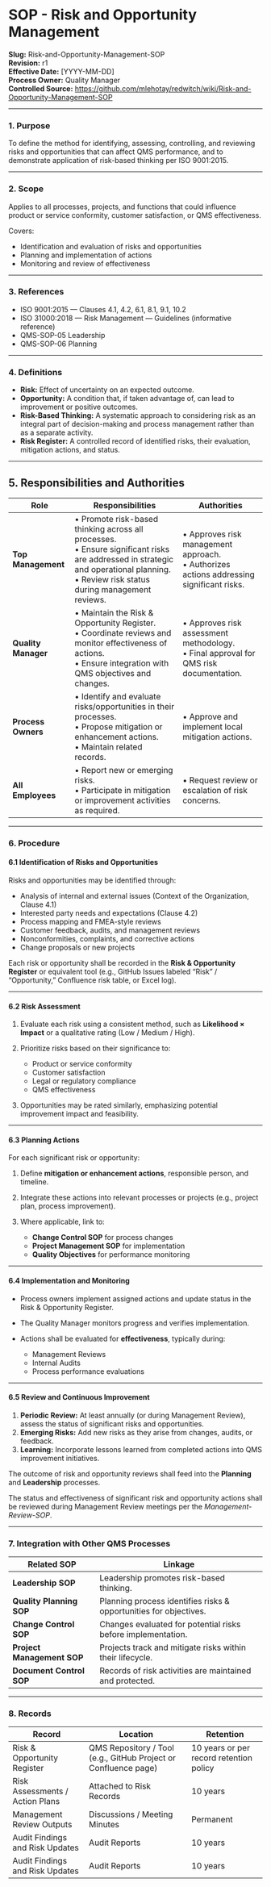 # **SOP - Risk and Opportunity Management**

**Slug:** Risk-and-Opportunity-Management-SOP  
**Revision:** r1  
**Effective Date:** [YYYY-MM-DD]  
**Process Owner:** Quality Manager  
**Controlled Source:** https://github.com/mlehotay/redwitch/wiki/Risk-and-Opportunity-Management-SOP  

---

### **1. Purpose**

To define the method for identifying, assessing, controlling, and reviewing risks and opportunities that can affect QMS performance, and to demonstrate application of risk-based thinking per ISO 9001:2015.

---

### **2. Scope**

Applies to all processes, projects, and functions that could influence product or service conformity, customer satisfaction, or QMS effectiveness.

Covers:

* Identification and evaluation of risks and opportunities
* Planning and implementation of actions
* Monitoring and review of effectiveness

---

### **3. References**

* ISO 9001:2015 — Clauses 4.1, 4.2, 6.1, 8.1, 9.1, 10.2
* ISO 31000:2018 — Risk Management — Guidelines (informative reference)
* QMS-SOP-05 Leadership
* QMS-SOP-06 Planning

---

### **4. Definitions**

* **Risk:** Effect of uncertainty on an expected outcome.
* **Opportunity:** A condition that, if taken advantage of, can lead to improvement or positive outcomes.
* **Risk-Based Thinking:** A systematic approach to considering risk as an integral part of decision-making and process management rather than as a separate activity.
* **Risk Register:** A controlled record of identified risks, their evaluation, mitigation actions, and status.

---

## **5. Responsibilities and Authorities**

| **Role**            | **Responsibilities**                                                                                                                                                                      | **Authorities**                                                                            |
| ------------------- | ----------------------------------------------------------------------------------------------------------------------------------------------------------------------------------------- | ------------------------------------------------------------------------------------------ |
| **Top Management**  | • Promote risk-based thinking across all processes.<br>• Ensure significant risks are addressed in strategic and operational planning.<br>• Review risk status during management reviews. | • Approves risk management approach.<br>• Authorizes actions addressing significant risks. |
| **Quality Manager** | • Maintain the Risk & Opportunity Register.<br>• Coordinate reviews and monitor effectiveness of actions.<br>• Ensure integration with QMS objectives and changes.                        | • Approves risk assessment methodology.<br>• Final approval for QMS risk documentation.    |
| **Process Owners**  | • Identify and evaluate risks/opportunities in their processes.<br>• Propose mitigation or enhancement actions.<br>• Maintain related records.                                            | • Approve and implement local mitigation actions.                                          |
| **All Employees**   | • Report new or emerging risks.<br>• Participate in mitigation or improvement activities as required.                                                                                     | • Request review or escalation of risk concerns.                                           |

---

### **6. Procedure**

#### **6.1 Identification of Risks and Opportunities**

Risks and opportunities may be identified through:

* Analysis of internal and external issues (Context of the Organization, Clause 4.1)
* Interested party needs and expectations (Clause 4.2)
* Process mapping and FMEA-style reviews
* Customer feedback, audits, and management reviews
* Nonconformities, complaints, and corrective actions
* Change proposals or new projects

Each risk or opportunity shall be recorded in the **Risk & Opportunity Register** or equivalent tool (e.g., GitHub Issues labeled “Risk” / “Opportunity,” Confluence risk table, or Excel log).

---

#### **6.2 Risk Assessment**

1. Evaluate each risk using a consistent method, such as **Likelihood × Impact** or a qualitative rating (Low / Medium / High).
2. Prioritize risks based on their significance to:

   * Product or service conformity
   * Customer satisfaction
   * Legal or regulatory compliance
   * QMS effectiveness
3. Opportunities may be rated similarly, emphasizing potential improvement impact and feasibility.

---

#### **6.3 Planning Actions**

For each significant risk or opportunity:

1. Define **mitigation or enhancement actions**, responsible person, and timeline.
2. Integrate these actions into relevant processes or projects (e.g., project plan, process improvement).
3. Where applicable, link to:

   * **Change Control SOP** for process changes
   * **Project Management SOP** for implementation
   * **Quality Objectives** for performance monitoring

---

#### **6.4 Implementation and Monitoring**

* Process owners implement assigned actions and update status in the Risk & Opportunity Register.
* The Quality Manager monitors progress and verifies implementation.
* Actions shall be evaluated for **effectiveness**, typically during:

  * Management Reviews
  * Internal Audits
  * Process performance evaluations

---

#### **6.5 Review and Continuous Improvement**

1. **Periodic Review:** At least annually (or during Management Review), assess the status of significant risks and opportunities.
2. **Emerging Risks:** Add new risks as they arise from changes, audits, or feedback.
3. **Learning:** Incorporate lessons learned from completed actions into QMS improvement initiatives.

The outcome of risk and opportunity reviews shall feed into the **Planning** and **Leadership** processes.

The status and effectiveness of significant risk and opportunity actions shall be reviewed during Management Review meetings per the *Management-Review-SOP*.

---

### **7. Integration with Other QMS Processes**

| Related SOP                       | Linkage                                                           |
| --------------------------------- | ----------------------------------------------------------------- |
| **Leadership SOP**                | Leadership promotes risk-based thinking.                          |
| **Quality Planning SOP**          | Planning process identifies risks & opportunities for objectives. |
| **Change Control SOP**            | Changes evaluated for potential risks before implementation.      |
| **Project Management SOP**        | Projects track and mitigate risks within their lifecycle.         |
| **Document Control SOP**          | Records of risk activities are maintained and protected.          |

---

### **8. Records**

| Record                          | Location                                                        | Retention                               |
| ------------------------------- | --------------------------------------------------------------- | --------------------------------------- |
| Risk & Opportunity Register     | QMS Repository / Tool (e.g., GitHub Project or Confluence page) | 10 years or per record retention policy |
| Risk Assessments / Action Plans | Attached to Risk Records                                        | 10 years                                |
| Management Review Outputs       | Discussions / Meeting Minutes                                   | Permanent                               |
| Audit Findings and Risk Updates | Audit Reports                                                   | 10 years                                |
| Audit Findings and Risk Updates | Audit Reports                                                   | 10 years                                |
